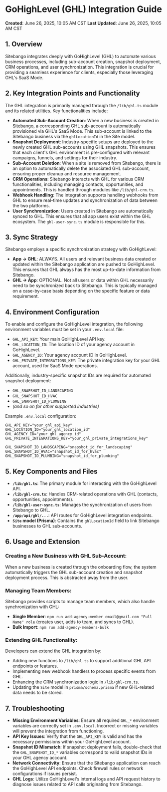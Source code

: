 # GoHighLevel (GHL) Integration Guide

**Created**: June 26, 2025, 10:05 AM CST
**Last Updated**: June 26, 2025, 10:05 AM CST

## 1. Overview

Sitebango integrates deeply with GoHighLevel (GHL) to automate various business processes, including sub-account creation, snapshot deployment, CRM operations, and user synchronization. This integration is crucial for providing a seamless experience for clients, especially those leveraging GHL's SaaS Mode.

## 2. Key Integration Points and Functionality

The GHL integration is primarily managed through the `/lib/ghl.ts` module and its related utilities. Key functionalities include:

-   **Automated Sub-Account Creation**: When a new business is created in Sitebango, a corresponding GHL sub-account is automatically provisioned via GHL's SaaS Mode. This sub-account is linked to the Sitebango business via the `ghlLocationId` in the Site model.
-   **Snapshot Deployment**: Industry-specific setups are deployed to the newly created GHL sub-accounts using GHL snapshots. This ensures that each client's GHL environment is pre-configured with relevant campaigns, funnels, and settings for their industry.
-   **Sub-Account Deletion**: When a site is removed from Sitebango, there is an option to automatically delete the associated GHL sub-account, ensuring proper cleanup and resource management.
-   **CRM Operations**: Sitebango interacts with GHL for various CRM functionalities, including managing contacts, opportunities, and appointments. This is handled through modules like `/lib/ghl-crm.ts`.
-   **Webhook Handling**: The integration supports handling webhooks from GHL to ensure real-time updates and synchronization of data between the two platforms.
-   **User Synchronization**: Users created in Sitebango are automatically synced to GHL. This ensures that all app users exist within the GHL ecosystem. The `ghl-user-sync.ts` module is responsible for this.

## 3. Sync Strategy

Sitebango employs a specific synchronization strategy with GoHighLevel:

-   **App → GHL**: ALWAYS. All users and relevant business data created or updated within the Sitebango application are pushed to GoHighLevel. This ensures that GHL always has the most up-to-date information from Sitebango.
-   **GHL → App**: OPTIONAL. Not all users or data within GHL necessarily need to be synchronized back to Sitebango. This is typically managed on a case-by-case basis depending on the specific feature or data requirement.

## 4. Environment Configuration

To enable and configure the GoHighLevel integration, the following environment variables must be set in your `.env.local` file:

-   `GHL_API_KEY`: Your main GoHighLevel API key.
-   `GHL_LOCATION_ID`: The location ID of your agency account in GoHighLevel.
-   `GHL_AGENCY_ID`: Your agency account ID in GoHighLevel.
-   `GHL_PRIVATE_INTEGRATIONS_KEY`: The private integration key for your GHL account, used for SaaS Mode operations.

Additionally, industry-specific snapshot IDs are required for automated snapshot deployment:

-   `GHL_SNAPSHOT_ID_LANDSCAPING`
-   `GHL_SNAPSHOT_ID_HVAC`
-   `GHL_SNAPSHOT_ID_PLUMBING`
-   *(and so on for other supported industries)*

Example `.env.local` configuration:

```
GHL_API_KEY="your_ghl_api_key"
GHL_LOCATION_ID="your_ghl_location_id"
GHL_AGENCY_ID="your_ghl_agency_id"
GHL_PRIVATE_INTEGRATIONS_KEY="your_ghl_private_integrations_key"

GHL_SNAPSHOT_ID_LANDSCAPING="snapshot_id_for_landscaping"
GHL_SNAPSHOT_ID_HVAC="snapshot_id_for_hvac"
GHL_SNAPSHOT_ID_PLUMBING="snapshot_id_for_plumbing"
```

## 5. Key Components and Files

-   **`/lib/ghl.ts`**: The primary module for interacting with the GoHighLevel API.
-   **`/lib/ghl-crm.ts`**: Handles CRM-related operations with GHL (contacts, opportunities, appointments).
-   **`/lib/ghl-user-sync.ts`**: Manages the synchronization of users from Sitebango to GHL.
-   **`/app/api/ghl/...`**: API routes for GoHighLevel integration endpoints.
-   **`Site` model (Prisma)**: Contains the `ghlLocationId` field to link Sitebango businesses to GHL sub-accounts.

## 6. Usage and Extension

### Creating a New Business with GHL Sub-Account:
When a new business is created through the onboarding flow, the system automatically triggers the GHL sub-account creation and snapshot deployment process. This is abstracted away from the user.

### Managing Team Members:
Sitebango provides scripts to manage team members, which also handle synchronization with GHL:

-   **Single Member**: `npm run add-agency-member email@gmail.com "Full Name" role` (creates user, adds to team, and syncs to GHL).
-   **Bulk Import**: `npm run add-agency-members-bulk`

### Extending GHL Functionality:
Developers can extend the GHL integration by:

-   Adding new functions to `/lib/ghl.ts` to support additional GHL API endpoints or features.
-   Implementing new webhook handlers to process specific events from GHL.
-   Enhancing the CRM synchronization logic in `/lib/ghl-crm.ts`.
-   Updating the `Site` model in `prisma/schema.prisma` if new GHL-related data needs to be stored.

## 7. Troubleshooting

-   **Missing Environment Variables**: Ensure all required `GHL_*` environment variables are correctly set in `.env.local`. Incorrect or missing variables will prevent the integration from functioning.
-   **API Key Issues**: Verify that the `GHL_API_KEY` is valid and has the necessary permissions within your GoHighLevel account.
-   **Snapshot ID Mismatch**: If snapshot deployment fails, double-check that the `GHL_SNAPSHOT_ID_*` variables correspond to valid snapshot IDs in your GHL agency account.
-   **Network Connectivity**: Ensure that the Sitebango application can reach the GoHighLevel API endpoints. Check firewall rules or network configurations if issues persist.
-   **GHL Logs**: Utilize GoHighLevel's internal logs and API request history to diagnose issues related to API calls originating from Sitebango.
